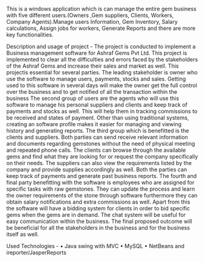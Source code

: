 This is a windows application which is can manage the entire gem business with
five different users.(Owners ,Gem suppliers, Clients, Workers, Company
Agents).Manage users Information, Gem Inventory, Salary calculations, Assign jobs
for workers, Generate Reports and there are more key functionalities.

Description and usage of project - The project is conducted to implement a Business management software for Ashraf Gems 
Pvt Ltd. This project is implemented to clear all the difficulties and errors faced by the 
stakeholders of the Ashraf Gems and increase their sales and market as well. This
projectis essential for several parties. The leading stakeholder is owner who use the
software to manage users, payments, stocks and sales. Getting used to this software in 
several days will make the owner get the full control over the business and to get 
notified of all the transaction within the business The second group of users are the 
agents who will use this software to manage his personal suppliers and clients and 
keep track of payments and stocks as well. This will help them in tracking 
commissions to be received and states of payment. Other than using traditional 
systems, creating an software profile makes it easier for managing and viewing 
history and generating reports. The third group which is benefitted is the clients and 
suppliers. Both parties can send receive relevant information and documents regarding 
gemstones without the need of physical meeting and repeated phone calls. The clients 
can browse through the available gems and find what they are looking for or request 
the company specifically on their needs. The suppliers can also view the requirements 
listed by the company and provide supplies accordingly as well. Both the parties can 
keep track of payments and generate past business reports. The fourth and final party 
benefitting with the software is employees who are assigned for specific tasks with 
raw gemstones. They can update the process and learn the owner requirements of the 
stone through software furthermore they can obtain salary notifications and extra 
commissions as well. Apart from this the software will have a bidding system for 
clients in order to bid specific gems when the gems are in demand. The chat system 
will be useful for easy communication within the business. The final proposed 
outcome will be beneficial for all the stakeholders in the business and for the business 
itself as well.

Used Technologies - • Java swing with MVC
• MySQL
• NetBeans and ireporter/JasperReports


